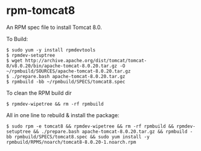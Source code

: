rpm-tomcat8
===========

An RPM spec file to install Tomcat 8.0.

To Build:

```
$ sudo yum -y install rpmdevtools
$ rpmdev-setuptree
$ wget http://archive.apache.org/dist/tomcat/tomcat-8/v8.0.20/bin/apache-tomcat-8.0.20.tar.gz -O ~/rpmbuild/SOURCES/apache-tomcat-8.0.20.tar.gz
$ ./prepare.bash apache-tomcat-8.0.20.tar.gz
$ rpmbuild -bb ~/rpmbuild/SPECS/tomcat8.spec
```

To clean the RPM build dir

```
$ rpmdev-wipetree && rm -rf rpmbuild
```

All in one line to rebuild & install the package:

```
$ sudo rpm -e tomcat8 && rpmdev-wipetree && rm -rf rpmbuild && rpmdev-setuptree && ./prepare.bash apache-tomcat-8.0.20.tar.gz && rpmbuild -bb rpmbuild/SPECS/tomcat8.spec && sudo yum install -y rpmbuild/RPMS/noarch/tomcat8-8.0.20-1.noarch.rpm
```
